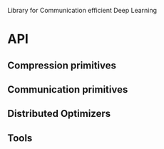 Library for Communication efficient Deep Learning

# API

## Compression primitives

## Communication primitives

## Distributed Optimizers

## Tools
